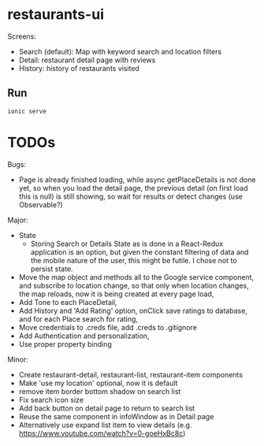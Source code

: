 # restaurants-ui

Screens:
* Search (default): Map with keyword search and location filters
* Detail: restaurant detail page with reviews
* History: history of restaurants visited

## Run

```
ionic serve
```

# TODOs
Bugs:
* Page is already finished loading, while async getPlaceDetails is not done yet, so when you load the detail page, the previous detail (on first load this is null) is still showing, so wait for results or detect changes (use Observable?)

Major:
* State
    * Storing Search or Details State as is done in a React-Redux application is an option, but given the constant filtering of data and the mobile nature of the user, this might be futile. I chose not to persist state.
* Move the map object and methods all to the Google service component, and subscribe to location change, so that only when location changes, the map reloads, now it is being created at every page load,
* Add Tone to each PlaceDetail,
* Add History and 'Add Rating' option, onClick save ratings to database, and for each Place search for rating,
* Move credentials to .creds file, add .creds to .gitignore
* Add Authentication and personalization,
* Use proper property binding

Minor:
* Create restaurant-detail, restaurant-list, restaurant-item components
* Make 'use my location' optional, now it is default 
* remove item border bottom shadow on search list
* Fix search icon size
* Add back button on detail page to return to search list
* Reuse the same component in infoWindow as in Detail page
* Alternatively use expand list item to view details (e.g. https://www.youtube.com/watch?v=0-goeHxBc8c)